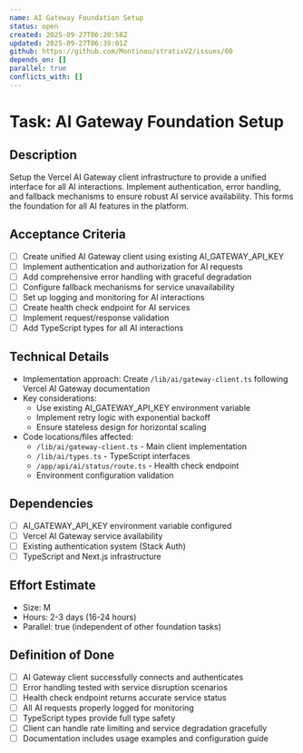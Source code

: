 ```yaml
---
name: AI Gateway Foundation Setup
status: open
created: 2025-09-27T06:20:58Z
updated: 2025-09-27T06:39:01Z
github: https://github.com/Montinou/stratixV2/issues/60
depends_on: []
parallel: true
conflicts_with: []
---
```


# Task: AI Gateway Foundation Setup

## Description
Setup the Vercel AI Gateway client infrastructure to provide a unified interface for all AI interactions. Implement authentication, error handling, and fallback mechanisms to ensure robust AI service availability. This forms the foundation for all AI features in the platform.

## Acceptance Criteria
- [ ] Create unified AI Gateway client using existing AI_GATEWAY_API_KEY
- [ ] Implement authentication and authorization for AI requests
- [ ] Add comprehensive error handling with graceful degradation
- [ ] Configure fallback mechanisms for service unavailability
- [ ] Set up logging and monitoring for AI interactions
- [ ] Create health check endpoint for AI services
- [ ] Implement request/response validation
- [ ] Add TypeScript types for all AI interactions

## Technical Details
- Implementation approach: Create `/lib/ai/gateway-client.ts` following Vercel AI Gateway documentation
- Key considerations:
  - Use existing AI_GATEWAY_API_KEY environment variable
  - Implement retry logic with exponential backoff
  - Ensure stateless design for horizontal scaling
- Code locations/files affected:
  - `/lib/ai/gateway-client.ts` - Main client implementation
  - `/lib/ai/types.ts` - TypeScript interfaces
  - `/app/api/ai/status/route.ts` - Health check endpoint
  - Environment configuration validation

## Dependencies
- [ ] AI_GATEWAY_API_KEY environment variable configured
- [ ] Vercel AI Gateway service availability
- [ ] Existing authentication system (Stack Auth)
- [ ] TypeScript and Next.js infrastructure

## Effort Estimate
- Size: M
- Hours: 2-3 days (16-24 hours)
- Parallel: true (independent of other foundation tasks)

## Definition of Done
- [ ] AI Gateway client successfully connects and authenticates
- [ ] Error handling tested with service disruption scenarios
- [ ] Health check endpoint returns accurate service status
- [ ] All AI requests properly logged for monitoring
- [ ] TypeScript types provide full type safety
- [ ] Client can handle rate limiting and service degradation gracefully
- [ ] Documentation includes usage examples and configuration guide